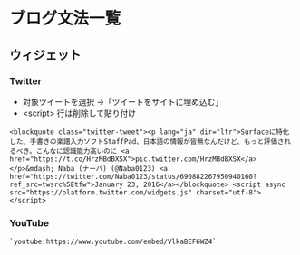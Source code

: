 # ブログ文法一覧

## ウィジェット

### Twitter

- 対象ツイートを選択 →「ツイートをサイトに埋め込む」
- &lt;script&gt; 行は削除して貼り付け

```
<blockquote class="twitter-tweet"><p lang="ja" dir="ltr">Surfaceに特化した、手書きの楽譜入力ソフトStaffPad、日本語の情報が皆無なんだけど、もっと評価されるべき。こんなに認識能力高いのに <a href="https://t.co/HrzMBdBXSX">pic.twitter.com/HrzMBdBXSX</a></p>&mdash; Naba (ナーバ) (@Naba0123) <a href="https://twitter.com/Naba0123/status/690882267950940160?ref_src=twsrc%5Etfw">January 23, 2016</a></blockquote> <script async src="https://platform.twitter.com/widgets.js" charset="utf-8"></script>
```

### YouTube

```
`youtube:https://www.youtube.com/embed/VlkaBEF6WZ4`
```
